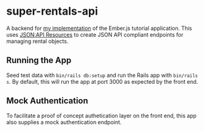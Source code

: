 # super-rentals-api

A backend for [my implementation](https://github.com/sillle14/super-rentals) of the Ember.js tutorial application.
This uses [JSON:API Resources](https://jsonapi-resources.com/) to create JSON API compliant endpoints for managing 
rental objects.

## Running the App

Seed test data with `bin/rails db:setup` and run the Rails app with `bin/rails s`. By default, this will run the app at port
3000 as expected by the front end.

## Mock Authentication

To facilitate a proof of concept authetication layer on the front end, this app also supplies a mock authentication endpoint.